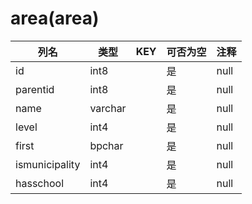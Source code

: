 # area(area)
| 列名   | 类型   | KEY  | 可否为空 | 注释   |
| ---- | ---- | ---- | ---- | ---- |
|id|int8||是|null|
|parentid|int8||是|null|
|name|varchar||是|null|
|level|int4||是|null|
|first|bpchar||是|null|
|ismunicipality|int4||是|null|
|hasschool|int4||是|null|
